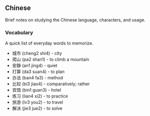 <!--
title: Chinese
tags: [language]
-->

## Chinese

Brief notes on studying the Chinese language, characters, and usage.

### Vocabulary

A quick list of everyday words to memorize.

- 城市 (cheng2 shi4) - city
- 爬山 (pa2 shan1) - to climb a mountain
- 安静 (an1 jing4) - quiet
- 打算 (da3 suan4) - to plan
- 办法 (ban4 fa3) - method
- 比较 (bi3 jiao4) - comparatively; rather
- 宾馆 (bin1 guan3) - hotel
- 练习 (lian4 xi2) - to practice
- 旅游 (lv3 you2) - to travel
- 解决 (jie3 jue2) - to solve
